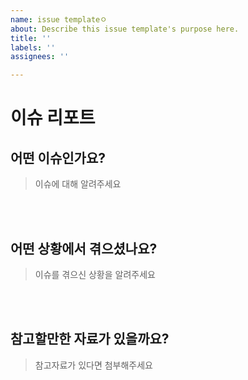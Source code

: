 ```yaml
---
name: issue templateㅇ
about: Describe this issue template's purpose here.
title: ''
labels: ''
assignees: ''

---
```


# 이슈 리포트

## 어떤 이슈인가요?

> 이슈에 대해 알려주세요

<br><br>

## 어떤 상황에서 겪으셨나요?

> 이슈를 겪으신 상황을 알려주세요

<br><br>

## 참고할만한 자료가 있을까요?

> 참고자료가 있다면 첨부해주세요

<br><br>
